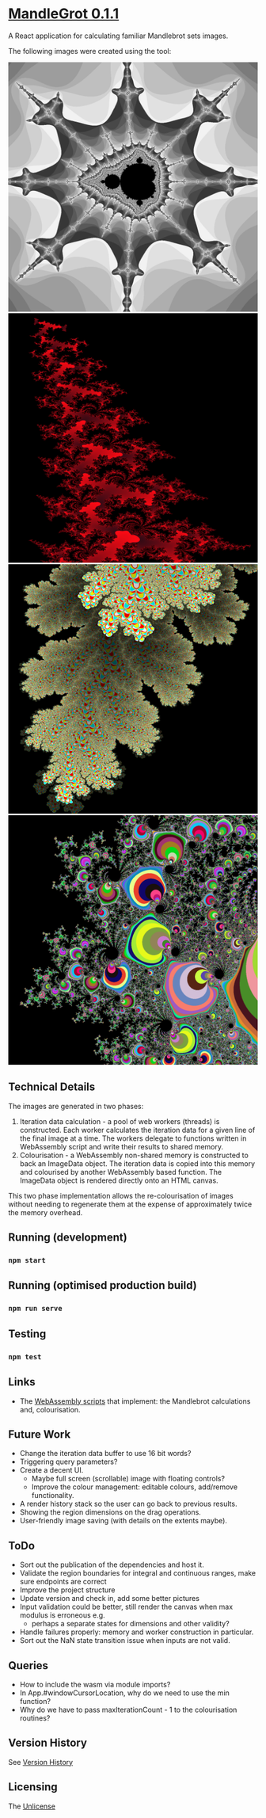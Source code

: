 # [MandleGrot 0.1.1](https://github.com/chrisdenman/mandlegrot)

A React application for calculating familiar Mandlebrot sets images.

The following images were created using the tool:

![B&W Mandlebrot Set](./public/samples/1200x1200_b&w.png)
![Red Mandlebrot Set](./public/samples/1200x1200_red.png)
![Odd Mandlebrot Set](./public/samples/1200x1200_odd.png)
![Random Mandlebrot Set](./public/samples/1200x1200_random.png)

## Technical Details

The images are generated in two phases:

1. Iteration data calculation - a pool of web workers (threads) is constructed. Each worker calculates the iteration
   data for a given line of the final image at a time. The workers delegate to functions written in WebAssembly script
   and write their results to shared memory.
2. Colourisation - a WebAssembly non-shared memory is constructed to back an ImageData object. The iteration data is
   copied into this memory and colourised by another WebAssembly based function. The ImageData object is rendered
   directly onto an HTML canvas.

This two phase implementation allows the re-colourisation of images without needing to regenerate them at the expense of
approximately twice the memory overhead.

## Running (development)

### `npm start`

## Running (optimised production build)

### `npm run serve`

## Testing

### `npm test`

## Links

- The [WebAssembly scripts](https://github.com/chrisdenman/mandlebrot-wot) that implement: the Mandlebrot calculations
  and, colourisation.

## Future Work

- Change the iteration data buffer to use 16 bit words?
- Triggering query parameters?
- Create a decent UI.
    - Maybe full screen (scrollable) image with floating controls?
    - Improve the colour management: editable colours, add/remove functionality.
- A render history stack so the user can go back to previous results.
- Showing the region dimensions on the drag operations.
- User-friendly image saving (with details on the extents maybe).

## ToDo

- Sort out the publication of the dependencies and host it.
- Validate the region boundaries for integral and continuous ranges, make sure endpoints are correct
- Improve the project structure
- Update version and check in, add some better pictures
- Input validation could be better, still render the canvas when max modulus is erroneous e.g.
    - perhaps a separate states for dimensions and other validity?
- Handle failures properly: memory and worker construction in particular.
- Sort out the NaN state transition issue when inputs are not valid.

## Queries

- How to include the wasm via module imports?
- In App.#windowCursorLocation, why do we need to use the min function?
- Why do we have to pass maxIterationCount - 1 to the colourisation routines? 

## Version History

See [Version History](./VERSIONS.md)

## Licensing

The [Unlicense](https://unlicense.org/)
